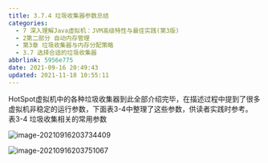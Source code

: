 ```yaml
---
title: 3.7.4 垃圾收集器参数总结
categories: 
  - 7 深入理解Java虛拟机：JVM高级特性与最佳实践(第3版)
  - 2第二部分 自动内存管理
  - 第3章 垃圾收集器与内存分配策略
  - 3.7 选择合适的垃圾收集器
abbrlink: 5956e775
date: 2021-09-16 20:49:43
updated: 2021-11-18 10:55:11
---
```

HotSpot虚拟机中的各种垃圾收集器到此全部介绍完毕，在描述过程中提到了很多虚拟机非稳定的运行参数，下面表3-4中整理了这些参数，供读者实践时参考。
表3-4 垃圾收集相关的常用参数

![image-20210916203734409](https://gitee.com/XiaoLan223/images/raw/master/Blog/Sum/20210916203734.png)

![image-20210916203751067](https://gitee.com/XiaoLan223/images/raw/master/Blog/Sum/20210916203751.png)

